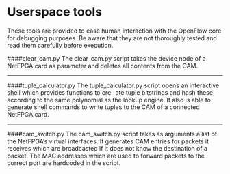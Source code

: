 # Userspace tools

These tools are provided to ease human interaction
with the OpenFlow core for debugging purposes.
Be aware that they are not thoroughly tested and read
them carefully before execution.

####clear_cam.py
The clear_cam.py script takes the device node of a NetFPGA card as parameter and deletes
all contents from the CAM.

 ---
####tuple_calculator.py
The tuple_calculator.py script opens an interactive shell which provides functions to cre-
ate tuple bitstrings and hash these according to the same polynomial as the lookup engine. It
also is able to generate shell commands to write tuples to the CAM of a connected NetFPGA
card.

 ---
####cam_switch.py
The cam_switch.py script takes as arguments a list of the NetFPGA’s virtual interfaces. It
generates CAM entries for packets it receives which are broadcasted if it does not know the
destination of a packet. The MAC addresses which are used to forward packets to the correct
port are hardcoded in the script.